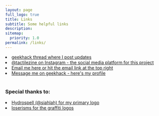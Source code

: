 ```yaml
---
layout: page
full_logo: true
title: Links
subtitle: Some helpful links
description: 
sitemap:
  priority: 1.0
permalink: /links/
---
```

<!-- <p class="describe-text"> </p> --> 
<!-- Example hyperlink: <a href="https://www.w3schools.com/">Visit W3Schools.com!</a> -->
<u1>
  <li> <a href="https://geekhack.org/index.php?topic=120239.0"> geekhack thread where I post updates</a> </li>
  <li> <a href="https://www.instagram.com/tactilezine/"> @tactilezine on Instagram - the social media platform for this project</a> </li> 
  <li> <a href="mailto:contact@tactilezine.xyz"> Email me here or hit the email link at the top right</a> </li>
  <li> <a href="https://geekhack.org/index.php?action=profile;area=showposts;sa=topics;u=23841"> Message me on geekhack - here's my profile</a> </li>
</u1>
<br>
<h3>Special thanks to:</h3>
  <li> <a href="https://www.instagram.com/siahlah/"> Hydrospell (@siahlah) for my primary logo </a> </li>
  <li> <a href="https://www.instagram.com/lilkeyboardboi/"> loserisms for the graffiti logos
<br>

<br>
<br>
<br>
<br>
<br>
